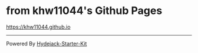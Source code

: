 # from khw11044's Github Pages

<https://khw11044.github.io>

---
Powered By [Hydejack-Starter-Kit](https://github.com/hydecorp/hydejack-starter-kit)
